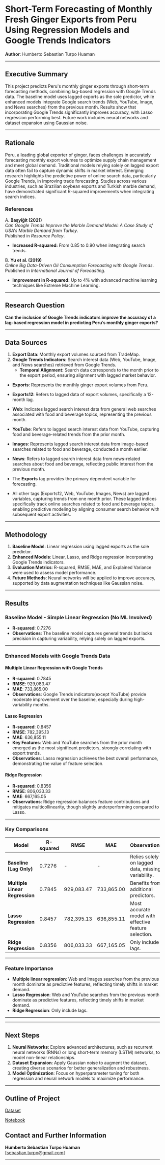 # **Short-Term Forecasting of Monthly Fresh Ginger Exports from Peru Using Regression Models and Google Trends Indicators**

**Author**: Humberto Sebastian Turpo Huaman

---

## **Executive Summary**
This project predicts Peru's monthly ginger exports through short-term forecasting methods, combining lag-based regression with Google Trends data. The baseline model uses lagged exports as the sole predictor, while enhanced models integrate Google search trends (Web, YouTube, Image, and News searches) from the previous month. Results show that incorporating Google Trends significantly improves accuracy, with Lasso regression performing best. Future work includes neural networks and dataset expansion using Gaussian noise.

---

## **Rationale**
Peru, a leading global exporter of ginger, faces challenges in accurately forecasting monthly export volumes to optimize supply chain management and meet global demand. Traditional models relying solely on lagged export data often fail to capture dynamic shifts in market interest. Emerging research highlights the predictive power of online search data, particularly Google Trends, in improving trade forecasting. Studies across various industries, such as Brazilian soybean exports and Turkish marble demand, have demonstrated significant R-squared improvements when integrating search indices.







### References



A. **Başyiğit (2021)**  
   *Can Google Trends Improve the Marble Demand Model: A Case Study of USA's Marble Demand from Turkey*.  
   Published in *Resource Policy*.  
   - **Increased R-squared:** From 0.85 to 0.90 when integrating search trends.

B. **Yu et al. (2019)**  
   *Online Big Data-Driven Oil Consumption Forecasting with Google Trends*.  
   Published in *International Journal of Forecasting*.  
   - **Improvement in R-squared:** Up to 4% with advanced machine learning techniques like Extreme Machine Learning.



---

## **Research Question**
**Can the inclusion of Google Trends indicators improve the accuracy of a lag-based regression model in predicting Peru’s monthly ginger exports?**

---

## **Data Sources**
1. **Export Data**: Monthly export volumes sourced from TradeMap.  
2. **Google Trends Indicators**: Search interest data (Web, YouTube, Image, and News searches) retrieved from Google Trends.
   - **Temporal Alignment**: Search data corresponds to the month prior to the export period, ensuring alignment with lagged market behavior.

- **Exports**: Represents the monthly ginger export volumes from Peru.
- **Exports12**: Refers to lagged data of export volumes, specifically a 12-month lag.
- **Web**: Indicates lagged search interest data from general web searches associated with food and beverage topics, representing the previous month.
- **YouTube**: Refers to lagged search interest data from YouTube, capturing food and beverage-related trends from the prior month.
- **Images**: Represents lagged search interest data from image-based searches related to food and beverage, conducted a month earlier.
- **News**: Refers to lagged search interest data from news-related searches about food and beverage, reflecting public interest from the previous month.


- The **Exports** tag provides the primary dependent variable for forecasting.
- All other tags (Exports12, Web, YouTube, Images, News) are lagged variables, capturing trends from one month prior. These lagged indices specifically track online searches related to food and beverage topics, enabling predictive modeling by aligning consumer search behavior with subsequent export activities.




---

## **Methodology**
1. **Baseline Model**: Linear regression using lagged exports as the sole predictor.  
2. **Enhanced Models**: Linear, Lasso, and Ridge regression incorporating Google Trends indicators.  
3. **Evaluation Metrics**: R-squared, RMSE, MAE, and Explained Variance were used to assess model performance.  
4. **Future Methods**: Neural networks will be applied to improve accuracy, supported by data augmentation techniques like Gaussian noise.

---

## **Results**

### **Baseline Model - Simple Linear Regression (No ML Involved)**
- **R-squared**: 0.7276  
- **Observations**: The baseline model captures general trends but lacks precision in capturing variability, relying solely on lagged exports.

---

### **Enhanced Models with Google Trends Data**

#### **Multiple Linear Regression with Google Trends**
- **R-squared**: 0.7845  
- **RMSE**: 929,083.47  
- **MAE**: 733,865.00  
- **Observations**: Google Trends indicators(except YouTube) provide moderate improvement over the baseline, especially during high-variability months.

#### **Lasso Regression**
- **R-squared**: 0.8457  
- **RMSE**: 782,395.13  
- **MAE**: 636,855.11  
- **Key Features**: Web and YouTube searches from the prior month emerged as the most significant predictors, strongly correlating with export trends.  
- **Observations**: Lasso regression achieves the best overall performance, demonstrating the value of feature selection.

#### **Ridge Regression**
- **R-squared**: 0.8356  
- **RMSE**: 806,033.33  
- **MAE**: 667,165.05  
- **Observations**: Ridge regression balances feature contributions and mitigates multicollinearity, though slightly underperforming compared to Lasso.

---

### **Key Comparisons**
| Model                | R-squared | RMSE         | MAE         | Observations                                    |
|----------------------|-----------|--------------|-------------|------------------------------------------------|
| **Baseline (Lag Only)** | 0.7276    | -            | -           | Relies solely on lagged data, missing variability. |
| **Multiple Linear Regression**  | 0.7845    | 929,083.47   | 733,865.00  | Benefits from additional predictors.           |
| **Lasso Regression**   | 0.8457    | 782,395.13   | 636,855.11  | Most accurate model with effective feature selection. |
| **Ridge Regression**   | 0.8356    | 806,033.33   | 667,165.05  | Only include lags.  |

---

### **Feature Importance**
- **Multiple linear regression**: Web and Images  searches from the previous month dominate as predictive features, reflecting timely shifts in market demand.  
- **Lasso Regression**: Web and YouTube searches from the previous month dominate as predictive features, reflecting timely shifts in market demand.  
- **Ridge Regression**: Only include lags.

---


---

## **Next Steps**
1. **Neural Networks**: Explore advanced architectures, such as recurrent neural networks (RNNs) or long short-term memory (LSTM) networks, to model non-linear relationships.  
2. **Dataset Expansion**: Apply Gaussian noise to augment the dataset, creating diverse scenarios for better generalization and robustness.  
3. **Model Optimization**: Focus on hyperparameter tuning for both regression and neural network models to maximize performance.

---

## **Outline of Project**
[Dataset](https://github.com/humbertoturpo/CapstoneProject1/blob/main/data/gingerperu2.xlsx)

[Notebook](https://github.com/humbertoturpo/CapstoneProject1/blob/main/GingerGoogleTrendsPeru.ipynb)






## **Contact and Further Information**
**Humberto Sebastian Turpo Huaman**  
[sebastian.turpo@gmail.com]  

---
